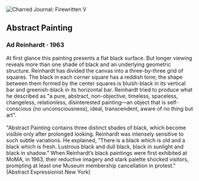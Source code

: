 <div class="artwork-of-the-day">
  <div class="container">
    <div class="img-wrapper">
      <img
        src="https://uploads6.wikiart.org/images/ad-reinhardt/abstract-painiting-1963.jpg"
        alt="Charred Journal: Firewritten V" />
    </div>
    <div class="artwork-detail">
      <div class="artwork-origin"> 
        <h2 class="artwork-name">Abstract Painting</h2>
        <h3 class="artist">
          Ad Reinhardt
                    ·  1963
        </h3>
      </div>
      <p class="description">
        <span class="artwork-description-text ng-binding" ng-bind-html="viewModel.ArtworkOfTheDay.Description | unsafe">At first glance this painting presents a flat black surface. But longer viewing reveals more than one shade of black and an underlying geometric structure. Reinhardt has divided the canvas into a three-by-three grid of squares. The black in each corner square has a reddish tone; the shape between them formed by the center squares is bluish-black in its vertical bar and greenish-black in its horizontal bar. Reinhardt tried to produce what he described as "a pure, abstract, non-objective, timeless, spaceless, changeless, relationless, disinterested painting—an object that is self-conscious (no unconsciousness), ideal, transcendent, aware of no thing but art".
<br>
<br>"Abstract Painting contains three distinct shades of black, which become visible only after prolonged looking. Reinhardt was intensely sensitive to such subtle variations. He explained, “There is a black which is old and a black which is fresh. Lustrous black and dull black, black in sunlight and black in shadow.” When Reinhardt’s black paintings were first exhibited at MoMA, in 1963, their reductive imagery and stark palette shocked visitors, prompting at least one Museum membership cancellation in protest." (Abstract Expressionist New York)</span>
                        <div class="text-shadow-container" ng-show="showShadow" style=""></div>
      </p>
    </div>
  </div>

</div>
